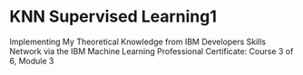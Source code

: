 # KNN Supervised Learning1
Implementing My Theoretical Knowledge from IBM Developers Skills Network via the IBM Machine Learning Professional Certificate: Course 3 of 6, Module 3
